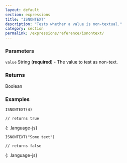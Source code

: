 ```yaml
---
layout: default
section: expressions
title: "ISNONTEXT"
description: "Tests whether a value is non-textual."
category: section
permalink: /expressions/reference/isnontext/
---
```


### Parameters

`value` String (__required__) - The value to test as non-text.

### Returns

Boolean

### Examples

~~~
ISNONTEXT(4)

// returns true
~~~
{: .language-js}


~~~
ISNONTEXT("Some text")

// returns false
~~~
{: .language-js}